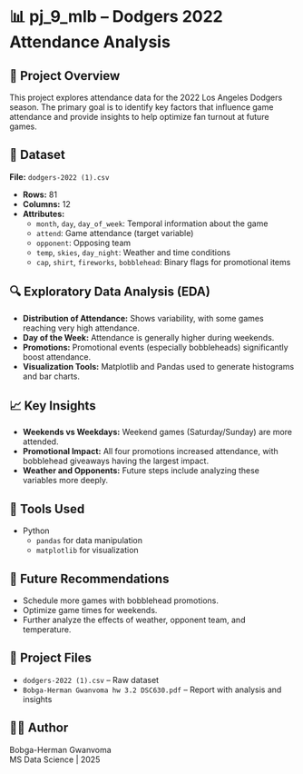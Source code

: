 # 📊 pj_9_mlb – Dodgers 2022 Attendance Analysis

## 🧾 Project Overview

This project explores attendance data for the 2022 Los Angeles Dodgers season. The primary goal is to identify key factors that influence game attendance and provide insights to help optimize fan turnout at future games.

## 📁 Dataset

**File:** `dodgers-2022 (1).csv`  
- **Rows:** 81  
- **Columns:** 12  
- **Attributes:**
  - `month`, `day`, `day_of_week`: Temporal information about the game
  - `attend`: Game attendance (target variable)
  - `opponent`: Opposing team
  - `temp`, `skies`, `day_night`: Weather and time conditions
  - `cap`, `shirt`, `fireworks`, `bobblehead`: Binary flags for promotional items

## 🔍 Exploratory Data Analysis (EDA)

- **Distribution of Attendance:** Shows variability, with some games reaching very high attendance.
- **Day of the Week:** Attendance is generally higher during weekends.
- **Promotions:** Promotional events (especially bobbleheads) significantly boost attendance.
- **Visualization Tools:** Matplotlib and Pandas used to generate histograms and bar charts.

## 📈 Key Insights

- **Weekends vs Weekdays:** Weekend games (Saturday/Sunday) are more attended.
- **Promotional Impact:** All four promotions increased attendance, with bobblehead giveaways having the largest impact.
- **Weather and Opponents:** Future steps include analyzing these variables more deeply.

## 🧠 Tools Used

- Python
  - `pandas` for data manipulation
  - `matplotlib` for visualization

## 📌 Future Recommendations

- Schedule more games with bobblehead promotions.
- Optimize game times for weekends.
- Further analyze the effects of weather, opponent team, and temperature.

## 📂 Project Files

- `dodgers-2022 (1).csv` – Raw dataset
- `Bobga-Herman Gwanvoma hw 3.2 DSC630.pdf` – Report with analysis and insights

## 👨‍💻 Author

Bobga-Herman Gwanvoma  
MS Data Science | 2025  
